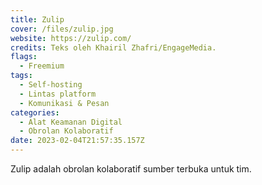 ```yaml
---
title: Zulip
cover: /files/zulip.jpg
website: https://zulip.com/
credits: Teks oleh Khairil Zhafri/EngageMedia.
flags:
  - Freemium
tags:
  - Self-hosting
  - Lintas platform
  - Komunikasi & Pesan
categories:
  - Alat Keamanan Digital
  - Obrolan Kolaboratif
date: 2023-02-04T21:57:35.157Z
---
```

Zulip adalah obrolan kolaboratif sumber terbuka untuk tim.